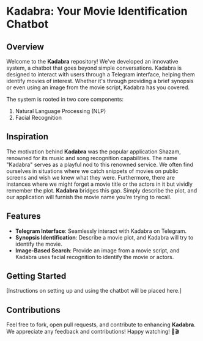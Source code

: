 # Kadabra: Your Movie Identification Chatbot

## Overview

Welcome to the **Kadabra** repository! We've developed an innovative system, a chatbot that goes beyond simple conversations. Kadabra is designed to interact with users through a Telegram interface, helping them identify movies of interest. Whether it's through providing a brief synopsis or even using an image from the movie script, Kadabra has you covered.

The system is rooted in two core components:
1. Natural Language Processing (NLP)
2. Facial Recognition

## Inspiration

The motivation behind **Kadabra** was the popular application Shazam, renowned for its music and song recognition capabilities. The name "Kadabra" serves as a playful nod to this renowned service. We often find ourselves in situations where we catch snippets of movies on public screens and wish we knew what they were. Furthermore, there are instances where we might forget a movie title or the actors in it but vividly remember the plot. **Kadabra** bridges this gap. Simply describe the plot, and our application will furnish the movie name you're trying to recall.

## Features

- **Telegram Interface**: Seamlessly interact with Kadabra on Telegram.
- **Synopsis Identification**: Describe a movie plot, and Kadabra will try to identify the movie.
- **Image-Based Search**: Provide an image from a movie script, and Kadabra uses facial recognition to identify the movie or actors.

## Getting Started

[Instructions on setting up and using the chatbot will be placed here.]

## Contributions

Feel free to fork, open pull requests, and contribute to enhancing **Kadabra**. We appreciate any feedback and contributions!
 Happy watching! 🍿🎬








